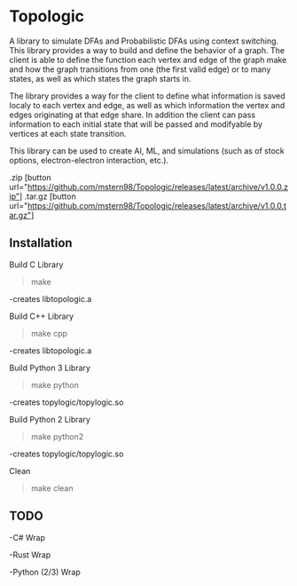 # Topologic
A library to simulate DFAs and Probabilistic DFAs using context switching. This library provides a way to build and define the behavior of a graph. The client is able to define the function each vertex and edge of the graph make and how the graph transitions from one (the first valid edge) or to many states, as well as which states the graph starts in.

The library provides a way for the client to define what information is saved localy to each vertex and edge, as well as which information the vertex and edges originating at that edge share. In addition the client can pass information to each initial state that will be passed and modifyable by vertices at each state transition. 

This library can be used to create AI, ML, and simulations (such as of stock options, electron-electron interaction, etc.).

.zip [button url="https://github.com/mstern98/Topologic/releases/latest/archive/v1.0.0.zip"]
.tar.gz [button url="https://github.com/mstern98/Topologic/releases/latest/archive/v1.0.0.tar.gz"]

## Installation
Build C Library
>make

-creates libtopologic.a

Build C++ Library
>make cpp

-creates libtopologic.a

Build Python 3 Library
>make python

-creates topylogic/topylogic.so

Build Python 2 Library
>make python2

-creates topylogic/topylogic.so

Clean
>make clean

## TODO
-C# Wrap

-Rust Wrap

-Python (2/3) Wrap
